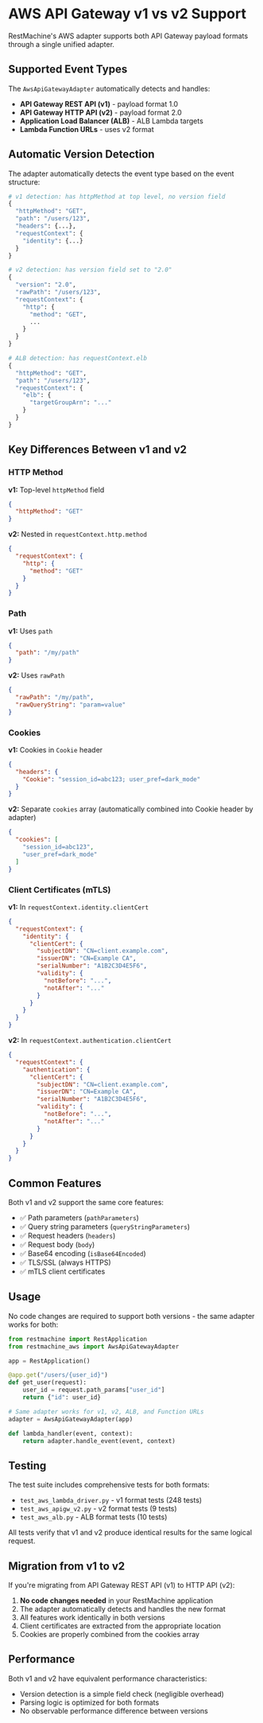 # AWS API Gateway v1 vs v2 Support

RestMachine's AWS adapter supports both API Gateway payload formats through a single unified adapter.

## Supported Event Types

The `AwsApiGatewayAdapter` automatically detects and handles:

- **API Gateway REST API (v1)** - payload format 1.0
- **API Gateway HTTP API (v2)** - payload format 2.0
- **Application Load Balancer (ALB)** - ALB Lambda targets
- **Lambda Function URLs** - uses v2 format

## Automatic Version Detection

The adapter automatically detects the event type based on the event structure:

```python
# v1 detection: has httpMethod at top level, no version field
{
  "httpMethod": "GET",
  "path": "/users/123",
  "headers": {...},
  "requestContext": {
    "identity": {...}
  }
}

# v2 detection: has version field set to "2.0"
{
  "version": "2.0",
  "rawPath": "/users/123",
  "requestContext": {
    "http": {
      "method": "GET",
      ...
    }
  }
}

# ALB detection: has requestContext.elb
{
  "httpMethod": "GET",
  "path": "/users/123",
  "requestContext": {
    "elb": {
      "targetGroupArn": "..."
    }
  }
}
```

## Key Differences Between v1 and v2

### HTTP Method

**v1:** Top-level `httpMethod` field
```json
{
  "httpMethod": "GET"
}
```

**v2:** Nested in `requestContext.http.method`
```json
{
  "requestContext": {
    "http": {
      "method": "GET"
    }
  }
}
```

### Path

**v1:** Uses `path`
```json
{
  "path": "/my/path"
}
```

**v2:** Uses `rawPath`
```json
{
  "rawPath": "/my/path",
  "rawQueryString": "param=value"
}
```

### Cookies

**v1:** Cookies in `Cookie` header
```json
{
  "headers": {
    "Cookie": "session_id=abc123; user_pref=dark_mode"
  }
}
```

**v2:** Separate `cookies` array (automatically combined into Cookie header by adapter)
```json
{
  "cookies": [
    "session_id=abc123",
    "user_pref=dark_mode"
  ]
}
```

### Client Certificates (mTLS)

**v1:** In `requestContext.identity.clientCert`
```json
{
  "requestContext": {
    "identity": {
      "clientCert": {
        "subjectDN": "CN=client.example.com",
        "issuerDN": "CN=Example CA",
        "serialNumber": "A1B2C3D4E5F6",
        "validity": {
          "notBefore": "...",
          "notAfter": "..."
        }
      }
    }
  }
}
```

**v2:** In `requestContext.authentication.clientCert`
```json
{
  "requestContext": {
    "authentication": {
      "clientCert": {
        "subjectDN": "CN=client.example.com",
        "issuerDN": "CN=Example CA",
        "serialNumber": "A1B2C3D4E5F6",
        "validity": {
          "notBefore": "...",
          "notAfter": "..."
        }
      }
    }
  }
}
```

## Common Features

Both v1 and v2 support the same core features:

- ✅ Path parameters (`pathParameters`)
- ✅ Query string parameters (`queryStringParameters`)
- ✅ Request headers (`headers`)
- ✅ Request body (`body`)
- ✅ Base64 encoding (`isBase64Encoded`)
- ✅ TLS/SSL (always HTTPS)
- ✅ mTLS client certificates

## Usage

No code changes are required to support both versions - the same adapter works for both:

```python
from restmachine import RestApplication
from restmachine_aws import AwsApiGatewayAdapter

app = RestApplication()

@app.get("/users/{user_id}")
def get_user(request):
    user_id = request.path_params["user_id"]
    return {"id": user_id}

# Same adapter works for v1, v2, ALB, and Function URLs
adapter = AwsApiGatewayAdapter(app)

def lambda_handler(event, context):
    return adapter.handle_event(event, context)
```

## Testing

The test suite includes comprehensive tests for both formats:

- `test_aws_lambda_driver.py` - v1 format tests (248 tests)
- `test_aws_apigw_v2.py` - v2 format tests (9 tests)
- `test_aws_alb.py` - ALB format tests (10 tests)

All tests verify that v1 and v2 produce identical results for the same logical request.

## Migration from v1 to v2

If you're migrating from API Gateway REST API (v1) to HTTP API (v2):

1. **No code changes needed** in your RestMachine application
2. The adapter automatically detects and handles the new format
3. All features work identically in both versions
4. Client certificates are extracted from the appropriate location
5. Cookies are properly combined from the cookies array

## Performance

Both v1 and v2 have equivalent performance characteristics:

- Version detection is a simple field check (negligible overhead)
- Parsing logic is optimized for both formats
- No observable performance difference between versions
